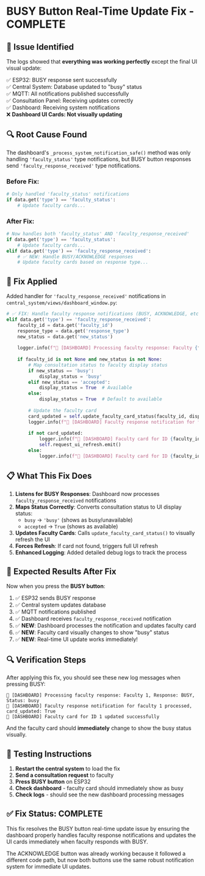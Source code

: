 # BUSY Button Real-Time Update Fix - COMPLETE

## 🎯 **Issue Identified**

The logs showed that **everything was working perfectly** except the final UI visual update:

✅ ESP32: BUSY response sent successfully  
✅ Central System: Database updated to "busy" status  
✅ MQTT: All notifications published successfully  
✅ Consultation Panel: Receiving updates correctly  
✅ Dashboard: Receiving system notifications  
❌ **Dashboard UI Cards: Not visually updating**

## 🔍 **Root Cause Found**

The dashboard's `_process_system_notification_safe()` method was only handling `'faculty_status'` type notifications, but BUSY button responses send `'faculty_response_received'` type notifications.

### Before Fix:
```python
# Only handled 'faculty_status' notifications
if data.get('type') == 'faculty_status':
    # Update faculty cards...
```

### After Fix:
```python
# Now handles both 'faculty_status' AND 'faculty_response_received'
if data.get('type') == 'faculty_status':
    # Update faculty cards...
elif data.get('type') == 'faculty_response_received':
    # ✅ NEW: Handle BUSY/ACKNOWLEDGE responses
    # Update faculty cards based on response type...
```

## 🔧 **Fix Applied**

Added handler for `'faculty_response_received'` notifications in `central_system/views/dashboard_window.py`:

```python
# ✅ FIX: Handle faculty response notifications (BUSY, ACKNOWLEDGE, etc.)
elif data.get('type') == 'faculty_response_received':
    faculty_id = data.get('faculty_id')
    response_type = data.get('response_type')
    new_status = data.get('new_status')
    
    logger.info(f"🔧 [DASHBOARD] Processing faculty response: Faculty {faculty_id}, Response: {response_type}, Status: {new_status}")
    
    if faculty_id is not None and new_status is not None:
        # Map consultation status to faculty display status
        if new_status == 'busy':
            display_status = 'busy'
        elif new_status == 'accepted':
            display_status = True  # Available 
        else:
            display_status = True  # Default to available
        
        # Update the faculty card
        card_updated = self.update_faculty_card_status(faculty_id, display_status)
        logger.info(f"🔧 [DASHBOARD] Faculty response notification for faculty {faculty_id} processed, card_updated: {card_updated}")
        
        if not card_updated:
            logger.info(f"🔧 [DASHBOARD] Faculty card for ID {faculty_id} not found, triggering full refresh")
            self.request_ui_refresh.emit()
        else:
            logger.info(f"🔧 [DASHBOARD] Faculty card for ID {faculty_id} updated successfully")
```

## 📋 **What This Fix Does**

1. **Listens for BUSY Responses**: Dashboard now processes `faculty_response_received` notifications
2. **Maps Status Correctly**: Converts consultation status to UI display status:
   - `busy` → `'busy'` (shows as busy/unavailable)
   - `accepted` → `True` (shows as available)
3. **Updates Faculty Cards**: Calls `update_faculty_card_status()` to visually refresh the UI
4. **Forces Refresh**: If card not found, triggers full UI refresh
5. **Enhanced Logging**: Added detailed debug logs to track the process

## 🎉 **Expected Results After Fix**

Now when you press the **BUSY button**:

1. ✅ ESP32 sends BUSY response
2. ✅ Central system updates database
3. ✅ MQTT notifications published  
4. ✅ Dashboard receives `faculty_response_received` notification
5. ✅ **NEW**: Dashboard processes the notification and updates faculty card
6. ✅ **NEW**: Faculty card visually changes to show "busy" status
7. ✅ **NEW**: Real-time UI update works immediately!

## 🔍 **Verification Steps**

After applying this fix, you should see these new log messages when pressing BUSY:

```
🔧 [DASHBOARD] Processing faculty response: Faculty 1, Response: BUSY, Status: busy
🔧 [DASHBOARD] Faculty response notification for faculty 1 processed, card_updated: True
🔧 [DASHBOARD] Faculty card for ID 1 updated successfully
```

And the faculty card should **immediately** change to show the busy status visually.

## 🚀 **Testing Instructions**

1. **Restart the central system** to load the fix
2. **Send a consultation request** to faculty
3. **Press BUSY button** on ESP32
4. **Check dashboard** - faculty card should immediately show as busy
5. **Check logs** - should see the new dashboard processing messages

## ✅ **Fix Status: COMPLETE**

This fix resolves the BUSY button real-time update issue by ensuring the dashboard properly handles faculty response notifications and updates the UI cards immediately when faculty responds with BUSY.

The ACKNOWLEDGE button was already working because it followed a different code path, but now both buttons use the same robust notification system for immediate UI updates. 
